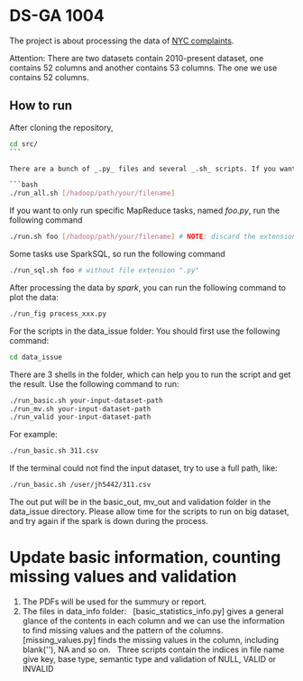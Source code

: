 # DS-GA 1004
 
The project is about processing the data of [NYC complaints](https://data.cityofnewyork.us/Social-Services/311/wpe2-h2i5).

Attention:
There are two datasets contain 2010-present dataset, one contains 52 columns and another contains 53 columns.
The one we use contains 52 columns.

## How to run

After cloning the repository,

```bash
cd src/
```  

There are a bunch of _.py_ files and several _.sh_ scripts. If you want to automatically run all the bash scripts, run the following command:

```bash
./run_all.sh [/hadoop/path/your/filename]
```

If you want to only run specific MapReduce tasks, named _foo.py_, run the following command

```bash
./run.sh foo [/hadoop/path/your/filename] # NOTE: discard the extension ".py"
```

Some tasks use SparkSQL, so run the following command

```bash
./run_sql.sh foo # without file extension ".py"
```

After processing the data by _spark_, you can run the following command to plot the data:

```bash
./run_fig process_xxx.py
```

For the scripts in the data_issue folder:
You should first use the following command:
```bash
cd data_issue
```
There are 3 shells in the folder, which can help you to run the script and get the result.
Use the following command to run:
```bash
./run_basic.sh your-input-dataset-path
./run_mv.sh your-input-dataset-path
./run_valid your-input-dataset-path
```
For example:
```bash
./run_basic.sh 311.csv
```
If the terminal could not find the input dataset, try to use a full path, like:
```bash
./run_basic.sh /user/jh5442/311.csv
```
The out put will be in the basic_out, mv_out and validation folder in the data_issue directory.
Please allow time for the scripts to run on big dataset, and try again if the spark is down during the process.

# Update basic information, counting missing values and validation
1. The PDFs will be used for the summury or report.
2. The files in data_info folder: 
   [basic_statistics_info.py] gives a general glance of the contents in each column and we can use the information to find missing values and the pattern of the columns.
   [missing_values.py] finds the missing values in the column, including blank(''), NA and so on.
   Three scripts contain the indices in file name give key, base type, semantic type and validation of NULL, VALID or INVALID   
